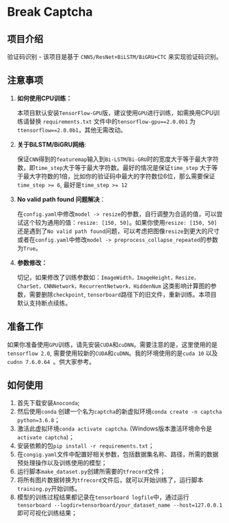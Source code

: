 # Break Captcha

## 项目介绍
验证码识别 - 该项目是基于 `CNN5/ResNet+BiLSTM/BiGRU+CTC` 来实现验证码识别。

## 注意事项

1. **如何使用CPU训练：**

	本项目默认安装`TensorFlow-GPU`版，建议使用`GPU`进行训练，如需换用CPU训练请替换 `requirements.txt` 文件中的`tensorflow-gpu==2.0.0b1` 为`ttensorflow==2.0.0b1`，其他无需改动。

2. **关于BiLSTM/BiGRU网络**:

	保证`CNN`得到的`featuremap`输入到`Bi-LSTM`/`Bi-GRU`时的宽度大于等于最大字符数，即`time_step`大于等于最大字符数。最好的情况是保证`time_step` 大于等于最大字符数的1倍，比如你的验证码中最大的字符数位6位，那么需要保证`time_step >= 6`, 最好是`time_step >= 12`

3. **No valid path found 问题解决**：

	在`config.yaml`中修改`model -> resize`的参数，自行调整为合适的值，可以尝试这个较为通用的值：`resize: [150, 50]`。如果你使用`resize: [150, 50]`还是遇到了`No valid path found`问题，可以考虑把图像`resize`到更大的尺寸或者在`config.yaml`中修改`model -> preprocess_collapse_repeated`的参数为`True`。

4. **参数修改：**

	切记，如果修改了训练参数如：`ImageWidth，ImageHeight，Resize，CharSet，CNNNetwork，RecurrentNetwork，HiddenNum` 这类影响计算图的参数，需要删除`checkpoint`, `tensorboard`路径下的旧文件，重新训练。本项目默认支持断点续练。

## 准备工作
如果你准备使用`GPU`训练，请先安装`CUDA`和`cuDNN`。需要注意的是，这里使用的是`tensorflow 2.0`, 需要使用较新的`CUDA`和`cuDNN`。我的环境使用的是`cuda 10` 以及`cudnn 7.6.0.64 `。供大家参考。

## 如何使用
1.	首先下载安装`Anoconda`;
2.	然后使用`conda` 创建一个名为`captcha`的新虚拟环境`conda create -n captcha python=3.6.8`；
3.	激活此虚拟环境`conda activate captcha`. (Windows版本激活环境命令是`activate captcha`)；
4.	安装依赖的包`pip install -r requirements.txt`；
5.	在`congig.yaml`文件中配置好相关参数，包括数据集名称、路径，所需的数据预处理操作以及训练使用的模型；
6.	运行脚本`make_dataset.py`创建所需要的`tfrecord`文件；
7.	将所有图片数据转换为`tfrecord`文件后，就可以开始训练了，运行脚本`training.py`开始训练。
8.	模型的训练过程结果都记录在`tensorboard logfile`中，通过运行`tensorboard --logdir=tensorboard/your_dataset_name --host=127.0.0.1`即可可视化训练结果；


